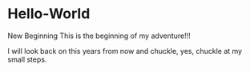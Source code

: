 # Hello-World
New Beginning 
This is the beginning of my adventure!!!

I will look back on this years from now and chuckle, yes, chuckle at my small steps. 
